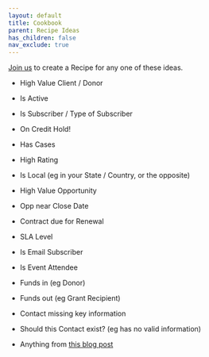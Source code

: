 ```yaml
---
layout: default
title: Cookbook
parent: Recipe Ideas
has_children: false
nav_exclude: true
---
```


[Join us](How-to-Volunteer) to create a Recipe for any one of these ideas. 

* High Value Client / Donor

* Is Active

* Is Subscriber / Type of Subscriber

* On Credit Hold!

* Has Cases

* High Rating

* Is Local (eg in your State / Country, or the opposite)

* High Value Opportunity

* Opp near Close Date

* Contract due for Renewal

* SLA Level

* Is Email Subscriber

* Is Event Attendee

* Funds in (eg Donor)

* Funds out (eg Grant Recipient)

* Contact missing key information

* Should this Contact exist? (eg has no valid information)

* Anything from [this blog post](https://dandonin.com/2017/07/06/customer-account-health-indicators/)